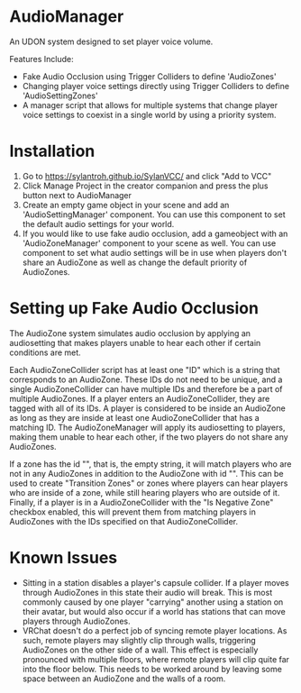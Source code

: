 # AudioManager
An UDON system designed to set player voice volume. 

Features Include:
- Fake Audio Occlusion using Trigger Colliders to define 'AudioZones'
- Changing player voice settings directly using Trigger Colliders to define 'AudioSettingZones'
- A manager script that allows for multiple systems that change player voice settings to coexist in a single world by using a priority system.

# Installation
1. Go to https://sylantroh.github.io/SylanVCC/ and click "Add to VCC"
2. Click Manage Project in the creator companion and press the plus button next to AudioManager
3. Create an empty game object in your scene and add an 'AudioSettingManager' component. You can use this component to set the default audio settings for your world.
4. If you would like to use fake audio occlusion, add a gameobject with an 'AudioZoneManager' component to your scene as well. You can use component to set what audio settings will be in use when players don't share an AudioZone as well as change the default priority of AudioZones.

# Setting up Fake Audio Occlusion
The AudioZone system simulates audio occlusion by applying an audiosetting that makes players unable to hear each other if certain conditions are met. 

Each AudioZoneCollider script has at least one "ID" which is a string that corresponds to an AudioZone. These IDs do not need to be unique, and a single AudioZoneCollider can have multiple IDs and therefore be a part of multiple AudioZones. If a player enters an AudioZoneCollider, they are tagged with all of its IDs. A player is considered to be inside an AudioZone as long as they are inside at least one AudioZoneCollider that has a matching ID. The AudioZoneManager will apply its audiosetting to players, making them unable to hear each other, if the two players do not share any AudioZones. 

If a zone has the id "", that is, the empty string, it will match players who are not in any AudioZones in addition to the AudioZone with id "". This can be used to create "Transition Zones" or zones where players can hear players who are inside of a zone, while still hearing players who are outside of it. Finally, if a player is in a AudioZoneCollider with the "Is Negative Zone" checkbox enabled, this will prevent them from matching players in AudioZones with the IDs specified on that AudioZoneCollider.

# Known Issues
- Sitting in a station disables a player's capsule collider. If a player moves through AudioZones in this state their audio will break. This is most commonly caused by one player "carrying" another using a station on their avatar, but would also occur if a world has stations that can move players through AudioZones.
- VRChat doesn't do a perfect job of syncing remote player locations. As such, remote players may slightly clip through walls, triggering AudioZones on the other side of a wall. This effect is especially pronounced with multiple floors, where remote players will clip quite far into the floor below. This needs to be worked around by leaving some space between an AudioZone and the walls of a room.
